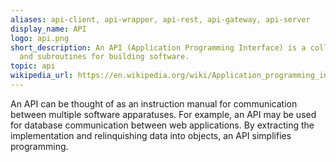 ```yaml
---
aliases: api-client, api-wrapper, api-rest, api-gateway, api-server
display_name: API
logo: api.png
short_description: An API (Application Programming Interface) is a collection of protocols
  and subroutines for building software.
topic: api
wikipedia_url: https://en.wikipedia.org/wiki/Application_programming_interface
---
```

An API can be thought of as an instruction manual for communication between multiple software apparatuses. For example, an API may be used for database communication between web applications. By extracting the implementation and relinquishing data into objects, an API simplifies programming.
